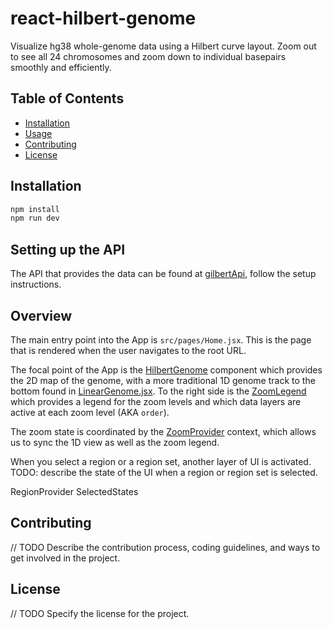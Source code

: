 # react-hilbert-genome
Visualize hg38 whole-genome data using a Hilbert curve layout. Zoom out to see all 24 chromosomes and zoom down to individual basepairs smoothly and efficiently.

## Table of Contents

- [Installation](#installation)
- [Usage](#usage)
- [Contributing](#contributing)
- [License](#license)


## Installation

```bash
npm install
npm run dev
```

## Setting up the API

The API that provides the data can be found at [gilbertApi](), follow the setup instructions.


## Overview

The main entry point into the App is `src/pages/Home.jsx`. This is the page that is rendered when the user navigates to the root URL.

The focal point of the App is the [HilbertGenome](src/components/HilbertGenome.jsx) component which provides the 2D map of the genome, with a more traditional 1D genome track to the bottom found in [LinearGenome.jsx](src/components/LinearGenome.jsx). To the right side is the [ZoomLegend](src/components/ZoomLegend.jsx) which provides a legend for the zoom levels and which data layers are active at each zoom level (AKA `order`).

The zoom state is coordinated by the [ZoomProvider](src/contexts/ZoomProvider.jsx) context, which allows us to sync the 1D view as well as the zoom legend.

When you select a region or a region set, another layer of UI is activated.
TODO: describe the state of the UI when a region or region set is selected.

RegionProvider
SelectedStates



## Contributing

// TODO Describe the contribution process, coding guidelines, and ways to get involved in the project.

## License

// TODO Specify the license for the project.
